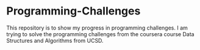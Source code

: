 # Programming-Challenges
This repository is to show my progress in programming challenges. 
I am trying to solve the programming challenges from the coursera course Data Structures and Algorithms from UCSD.
